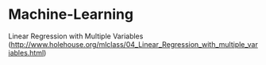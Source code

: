 # Machine-Learning
Linear Regression with Multiple Variables (http://www.holehouse.org/mlclass/04_Linear_Regression_with_multiple_variables.html)
